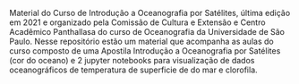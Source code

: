 Material do Curso de  Introdução a Oceanografia por Satélites, última edição em 2021 e organizado pela Comissão de Cultura e Extensão e Centro Acadêmico Panthallasa do curso de Oceanografia da Universidade de São Paulo. Nesse repositório estão um material que acompanha as aulas do curso composto de uma Apostila Introdução a Oceanografia por Satélites (cor do oceano) e 2 jupyter notebooks para visualização de dados oceanográficos de temperatura de superficie de do mar e clorofila.
